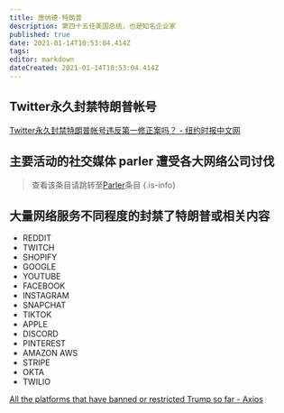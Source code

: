 ```yaml
---
title: 唐纳德·特朗普
description: 第四十五任美国总统，也是知名企业家
published: true
date: 2021-01-14T10:53:04.414Z
tags: 
editor: markdown
dateCreated: 2021-01-14T10:53:04.414Z
---
```


## Twitter永久封禁特朗普帐号

[Twitter永久封禁特朗普帐号违反第一修正案吗？ - 纽约时报中文网](https://web.archive.org/web/20210112045842/https://cn.nytimes.com/usa/20210111/first-amendment-free-speech/)

## 主要活动的社交媒体 parler 遭受各大网络公司讨伐

> 查看该条目请跳转至[Parler](/website/Parler)条目
{.is-info}

## 大量网络服务不同程度的封禁了特朗普或相关内容

+ REDDIT
+ TWITCH
+ SHOPIFY
+ GOOGLE
+ YOUTUBE
+ FACEBOOK
+ INSTAGRAM
+ SNAPCHAT
+ TIKTOK
+ APPLE
+ DISCORD
+ PINTEREST
+ AMAZON AWS
+ STRIPE
+ OKTA
+ TWILIO

[All the platforms that have banned or restricted Trump so far - Axios](https://web.archive.org/web/20210113103440/https://www.axios.com/platforms-social-media-ban-restrict-trump-d9e44f3c-8366-4ba9-a8a1-7f3114f920f1.html)
